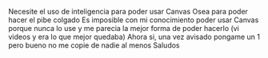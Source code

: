 Necesite el uso de inteligencia para poder usar Canvas
Osea para poder hacer el pibe colgado
Es imposible con mi conocimiento poder usar Canvas porque nunca lo use
y me parecia la mejor forma de poder hacerlo (vi videos y era lo que mejor quedaba)
Ahora si, una vez avisado pongame un 1 
pero bueno no me copie de nadie al menos
Saludos